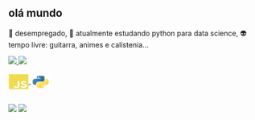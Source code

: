 ## olá mundo
🔭 desempregado,
🌱 atualmente estudando python para data science,
👽 tempo livre: guitarra, animes e calistenia...  
<div>
<a href="https://github-readme-stats.vercel.app/api?username=CaioArg23">
<a href="https://https://github.com/CaioArg23/github-readme-stats)">
<img height="180cm" src="https://github-readme-stats.vercel.app/api?username=CaioArg23&show_icons=true&theme=radical"/>
<img height="180cm" src="https://github-readme-stats.vercel.app/api/top-langs/?username=CaioArg23&layout=compact"/>
</div>
<div style="display: inline_block"><br>
  <img align="center" alt="Caio-Js" height="30" width="40" src="https://raw.githubusercontent.com/devicons/devicon/master/icons/javascript/javascript-plain.svg">
  <img align="center" alt="caio-Python" height="30" width="40" src="https://raw.githubusercontent.com/devicons/devicon/master/icons/python/python-original.svg">
</div>

  ##

<div>
   <a href="https://instagram.com/k_fl.c" target="_blank"><img src="https://img.shields.io/badge/-Instagram-%23E4405F?style=for-the-badge&logo=instagram&logoColor=white" target="_blank"></a>
  <a href="https://www.linkedin.com/in/caio-le%C3%A3o-flesch-ba4281266" target="_blank"><img src="https://img.shields.io/badge/-LinkedIn-%230077B5?style=for-the-badge&logo=linkedin&logoColor=white" target="_blank"></a> 
</div>

